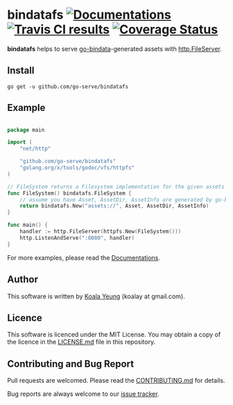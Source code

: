 # bindatafs [![Documentations][godoc-badge]][godoc] [![Travis CI results][travis-badge]][travis] [![Coverage Status][coveralls-badge]][coveralls]

[travis]: https://travis-ci.org/go-serve/bindatafs
[travis-badge]: https://api.travis-ci.org/go-serve/bindatafs.svg?branch=master
[godoc]: https://godoc.org/github.com/go-serve/bindatafs
[godoc-badge]: https://img.shields.io/badge/godoc-reference-5272B4.svg
[coveralls]: https://coveralls.io/github/go-restit/lzjson?branch=master
[coveralls-badge]: https://coveralls.io/repos/github/go-restit/lzjson/badge.svg?branch=master

[repository]: https://github.com/go-serve/bindatafs
[go-bindata]: https://github.com/jteeuwen/go-bindata
[http.FileServer]: https://golang.org/pkg/net/http/#FileServer


**bindatafs** helps to serve [go-bindata][go-bindata]-generated assets with
[http.FileServer][http.FileServer].


## Install

```
go get -u github.com/go-serve/bindatafs
```


## Example

```go

package main

import (
    "net/http"

    "github.com/go-serve/bindatafs"
    "golang.org/x/tools/godoc/vfs/httpfs"
)

// FileSystem returns a Filesystem implementation for the given assets
func FileSystem() bindatafs.FileSystem {
    // assume you have Asset, AssetDir, AssetInfo are generated by go-bindata
    return bindatafs.New("assets://", Asset, AssetDir, AssetInfo)
}

func main() {
    handler := http.FileServer(httpfs.New(FileSystem()))
    http.ListenAndServe(":8080", handler)
}

```

For more examples, please read the [Documentations][godoc].


## Author
This software is written by [Koala Yeung](https://github.com/yookoala) (koalay at gmail.com).


## Licence
This software is licenced under the MIT License. You may obtain a copy of the
licence in the [LICENSE.md][LICENSE.md] file in this repository.

[LICENSE.md]: LICENSE.md


## Contributing and Bug Report
Pull requests are welcomed. Please read the [CONTRIBUTING.md][CONTRIBUTING.md]
for details.

Bug reports are always welcome to our [issue tracker][issues].

[CONTRIBUTING.md]: CONTRIBUTING.md
[issues]: https://github.com/go-serve/goserve/issues
